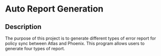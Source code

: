 # Auto Report Generation
## Description
The purpose of this project is to generate different types of error report for policy sync between Atlas and Phoenix.
This program allows users to generate four types of report.
